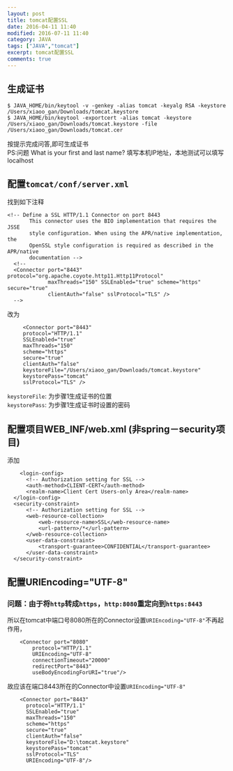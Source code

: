 ```yaml
---
layout: post
title: tomcat配置SSL
date: 2016-04-11 11:40
modified: 2016-07-11 11:40				
category: JAVA
tags: ["JAVA","tomcat"]
excerpt: tomcat配置SSL
comments: true
---
```



## 生成证书
  
  
  ```
 $ JAVA_HOME/bin/keytool -v -genkey -alias tomcat -keyalg RSA -keystore /Users/xiaoo_gan/Downloads/tomcat.keystore
 $ JAVA_HOME/bin/keytool -exportcert -alias tomcat -keystore /Users/xiaoo_gan/Downloads/tomcat.keystore -file /Users/xiaoo_gan/Downloads/tomcat.cer
 ```
按提示完成问答,即可生成证书  
PS:问题 What is your first and last name? 填写本机IP地址，本地测试可以填写localhost
  
## 配置`tomcat/conf/server.xml`

  找到如下注释
  
  ```
  <!-- Define a SSL HTTP/1.1 Connector on port 8443
         This connector uses the BIO implementation that requires the JSSE
         style configuration. When using the APR/native implementation, the
         OpenSSL style configuration is required as described in the APR/native
         documentation -->
    <!--
    <Connector port="8443" protocol="org.apache.coyote.http11.Http11Protocol"
               maxThreads="150" SSLEnabled="true" scheme="https" secure="true"
               clientAuth="false" sslProtocol="TLS" />
    -->
  ```
  
  改为
  
 ```
      <Connector port="8443" 
      protocol="HTTP/1.1" 
      SSLEnabled="true"   
      maxThreads="150" 
      scheme="https" 
      secure="true" 
      clientAuth="false" 
      keystoreFile="/Users/xiaoo_gan/Downloads/tomcat.keystore" 
      keystorePass="tomcat"
      sslProtocol="TLS" />
```

 `keystoreFile`: 为步骤1生成证书的位置  
 `keystorePass`: 为步骤1生成证书时设置的密码
  
## 配置项目WEB_INF/web.xml (非spring－security项目)
  
  添加
  
  ```
      <login-config>
        <!-- Authorization setting for SSL -->
        <auth-method>CLIENT-CERT</auth-method>
        <realm-name>Client Cert Users-only Area</realm-name>
    </login-config>
    <security-constraint>
        <!-- Authorization setting for SSL -->
        <web-resource-collection>
            <web-resource-name>SSL</web-resource-name>
            <url-pattern>/*</url-pattern>
        </web-resource-collection>
        <user-data-constraint>
            <transport-guarantee>CONFIDENTIAL</transport-guarantee>
        </user-data-constraint>
    </security-constraint>
  ```
  
## 配置URIEncoding="UTF-8"
 
### 问题：由于将`http`转成`https`，`http:8080`重定向到`https:8443`

所以在tomcat中端口号8080所在的Connector设置`URIEncoding="UTF-8"`不再起作用，

```
    <Connector port="8080" 
    	protocol="HTTP/1.1"
    	URIEncoding="UTF-8"
      	connectionTimeout="20000"
      	redirectPort="8443"
      	useBodyEncodingForURI="true"/>
```

故应该在端口8443所在的Connector中设置`URIEncoding="UTF-8"`

```
    <Connector port="8443" 
      protocol="HTTP/1.1" 
      SSLEnabled="true"   
      maxThreads="150" 
      scheme="https" 
      secure="true" 
      clientAuth="false" 
      keystoreFile="D:\tomcat.keystore" 
      keystorePass="tomcat"
      sslProtocol="TLS"
      URIEncoding="UTF-8"/>
```